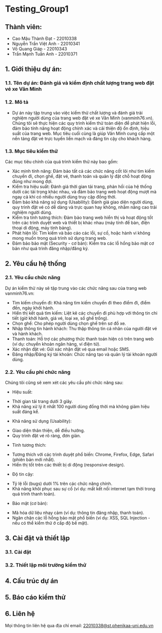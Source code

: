 # Testing_Group1

## Thành viên:

- Cao Mậu Thành Đạt - 22010338
- Nguyễn Trần Việt Anh - 22010341
- Võ Quang Giáp - 22010343
- Trần Mạnh Tuấn Anh - 22010371

## 1. Giới thiệu dự án:

### 1.1. Tên dự án: Đánh giá và kiểm định chất lượng trang web đặt vé xe Văn Minh

### 1.2. Mô tả

- Dự án này tập trung vào việc kiểm thử chất lượng và đánh giá trải nghiệm người dùng của trang web đặt vé xe Văn Minh (vanminh76.vn). Chúng tôi sẽ thực hiện các quy trình kiểm thử toàn diện để phát hiện lỗi, đảm bảo tính năng hoạt động chính xác và cải thiện độ ổn định, hiệu suất của trang web. Mục tiêu cuối cùng là giúp Văn Minh cung cấp một nền tảng đặt vé trực tuyến liền mạch và đáng tin cậy cho khách hàng.

### 1.3. Mục tiêu kiểm thử

Các mục tiêu chính của quá trình kiểm thử này bao gồm:

- Xác minh tính năng: Đảm bảo tất cả các chức năng cốt lõi như tìm kiếm chuyến đi, chọn ghế, đặt vé, thanh toán và quản lý đặt chỗ hoạt động đúng như mong đợi.
- Kiểm tra hiệu suất: Đánh giá thời gian tải trang, phản hồi của hệ thống dưới các tải trọng khác nhau, và đảm bảo trang web hoạt động mượt mà ngay cả khi có nhiều người dùng truy cập đồng thời.
- Đảm bảo khả năng sử dụng (Usability): Đánh giá giao diện người dùng, quy trình đặt vé có dễ dàng và trực quan hay không, nhằm nâng cao trải nghiệm người dùng.
- Kiểm tra tính tương thích: Đảm bảo trang web hiển thị và hoạt động tốt trên các trình duyệt web và thiết bị khác nhau (máy tính để bàn, điện thoại di động, máy tính bảng).
- Phát hiện lỗi: Tìm kiếm và báo cáo các lỗi, sự cố, hoặc hành vi không mong muốn trong quá trình sử dụng trang web.
- Đảm bảo bảo mật (Security - cơ bản): Kiểm tra các lỗ hổng bảo mật cơ bản như quá trình đăng nhập/đăng ký.

## 2. Yêu cầu hệ thống

### 2.1. Yêu cầu chức năng

Dự án kiểm thử này sẽ tập trung vào các chức năng sau của trang web vanminh76.vn:

- Tìm kiếm chuyến đi: Khả năng tìm kiếm chuyến đi theo điểm đi, điểm đến, ngày khởi hành.
- Hiển thị kết quả tìm kiếm: Liệt kê các chuyến đi phù hợp với thông tin chi tiết (giờ khởi hành, giá vé, loại xe, số ghế trống).
- Chọn ghế: Cho phép người dùng chọn ghế trên sơ đồ xe.
- Nhập thông tin hành khách: Thu thập thông tin cá nhân của người đặt vé và hành khách.
- Thanh toán: Hỗ trợ các phương thức thanh toán hiện có trên trang web (ví dụ: chuyển khoản ngân hàng, ví điện tử).
- Xác nhận đặt vé: Gửi xác nhận đặt vé qua email hoặc SMS.
- Đăng nhập/Đăng ký tài khoản: Chức năng tạo và quản lý tài khoản người dùng.

### 2.2. Yêu cầu phi chức năng

Chúng tôi cũng sẽ xem xét các yêu cầu phi chức năng sau:

- Hiệu suất:
 + Thời gian tải trang dưới 3 giây.
 + Khả năng xử lý ít nhất 100 người dùng đồng thời mà không giảm hiệu suất đáng kể.
- Khả năng sử dụng (Usability):
 + Giao diện thân thiện, dễ điều hướng.
 + Quy trình đặt vé rõ ràng, đơn giản.
- Tính tương thích:
 + Tương thích với các trình duyệt phổ biến: Chrome, Firefox, Edge, Safari (phiên bản mới nhất).
 + Hiển thị tốt trên các thiết bị di động (responsive design).
- Độ tin cậy:
 + Tỷ lệ lỗi (bugs) dưới 1% trên các chức năng chính.
 + Khả năng khôi phục sau sự cố (ví dụ: mất kết nối internet tạm thời trong quá trình thanh toán).
- Bảo mật (cơ bản):
 + Mã hóa dữ liệu nhạy cảm (ví dụ: thông tin đăng nhập, thanh toán).
 + Ngăn chặn các lỗ hổng bảo mật phổ biến (ví dụ: XSS, SQL Injection - nếu có thể kiểm thử ở cấp độ bề mặt).

## 3. Cài đặt và thiết lập

### 3.1. Cài đặt

### 3.2. Thiết lập môi trường kiểm thử

## 4. Cấu trúc dự án

## 5. Báo cáo kiểm thử

## 6. Liên hệ

Mọi thông tin liên hệ qua địa chỉ email: 22010338@st.phenikaa-uni.edu.vn
